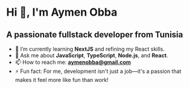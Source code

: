 <p align="center">
  <h1>Hi 👋, I'm Aymen Obba</h1>
</p>

<p align="center">
  <h2>A passionate fullstack developer from Tunisia</h2>
</p>

- 🌱 I’m currently learning **NextJS** and refining my React skills.
- 💬 Ask me about **JavaScript**, **TypeScript**, **Node.js**, and **React**.
- 📫 How to reach me: **aymenobba@gmail.com**
- ⚡ Fun fact: For me, development isn't just a job—it's a passion that makes it feel more like fun than work!

